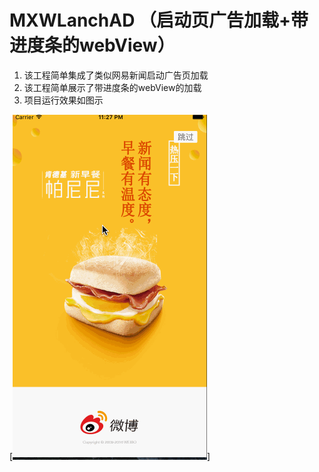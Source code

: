 # MXWLanchAD （启动页广告加载+带进度条的webView）

1. 该工程简单集成了类似网易新闻启动广告页加载
2. 该工程简单展示了带进度条的webView的加载 
3. 项目运行效果如图示

[![](./MXWLanchAD.gif)]